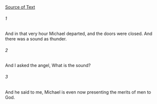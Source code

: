 [Source of Text](https://github.com/scrollmapper/bible_databases_deuterocanonical)

###### 1
And in that very hour Michael departed, and the doors were closed. And there was a sound as thunder.

###### 2
And I asked the angel, What is the sound?

###### 3
And he said to me, Michael is even now presenting the merits of men to God.